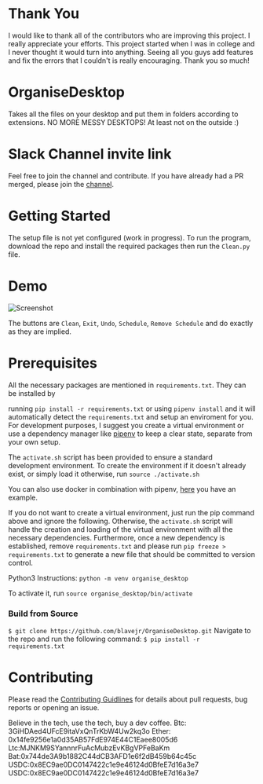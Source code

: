 # Thank You

I would like to thank all of the contributors who are improving this project. I really appreciate your efforts. This project started when I was in college and I never thought it would turn into anything. Seeing all you guys add features and fix the errors that I couldn't is really encouraging. Thank you so much!

# OrganiseDesktop

Takes all the files on your desktop and put them in folders according to extensions. NO MORE MESSY DESKTOPS!
At least not on the outside :)

# Slack Channel invite link

Feel free to join the channel and contribute. If you have already had a PR merged, please join the [channel](https://join.slack.com/t/organisedesktop/shared_invite/enQtMzA2NTI2MTI0MzY4LWRlOWRjOGM0YTJmYjFiZGU3ZTUzM2M0MTA2N2U3MzljMmFhNGIyODlmZDg2N2E1Y2EwOWFiZjcxMzYzYjcyMTk).

# Getting Started

The setup file is not yet configured (work in progress). To run the program, download
the repo and install the required packages then run the `Clean.py` file.

# Demo
![Screenshot](demo1.png)

The buttons are `Clean`, `Exit`, `Undo`, `Schedule`, `Remove Schedule` and do exactly as they are implied.

# Prerequisites

All the necessary packages are mentioned in `requirements.txt`. They can be installed by

running `pip install -r requirements.txt` or using ``pipenv install`` and it will automatically detect the `requirements.txt` and setup an enviroment for you. For development purposes, I suggest you create a
virtual environment or use a dependency manager like [pipenv](https://github.com/pypa/pipenv) to keep a clear state, separate from your own setup.

The `activate.sh` script has been provided to ensure a standard development environment. To create the environment if it doesn't already exist, or simply load it otherwise, run `source ./activate.sh`

You can also use docker in combination with pipenv, [here](https://github.com/dfederschmidt/docker-pipenv-sample) you have an example.

If you do not want to create a virtual environment, just run the pip command above and ignore the following. Otherwise, the `activate.sh` script will handle the creation and loading of the virtual environment with all the necessary dependencies. Furthermore, once a new dependency is established, remove `requirements.txt` and please run `pip freeze > requirements.txt` to generate a new file that should be committed to version control.

Python3 Instructions:
`python -m venv organise_desktop`

To activate it, run `source organise_desktop/bin/activate`

### Build from Source

`$ git clone https://github.com/blavejr/OrganiseDesktop.git`
Navigate to the repo and run the following command:
`$ pip install -r requirements.txt`

# Contributing
Please read the [Contributing Guidlines](https://github.com/blavejr/OrganiseDesktop/blob/master/CONTRIBUTING.md) for details about pull requests, bug reports or opening an issue.

Believe in the tech, use the tech, buy a dev coffee.
Btc: 3GiHDAed4UFcE9itaVxQnTrKbW4Uw2kq3o
Ether: 0x14fe9256e1a0d35AB57FdE974E44C1Eaee8005d6
Ltc:MJNKM9SYannnrFuAcMubzEvKBgVPFeBaKm
Bat:0x744de3A9b1882C44dCB3AFD1e6f2dB459b64c45c
USDC:0x8EC9ae0DC0147422c1e9e46124d0BfeE7d16a3e7 
USDC:0x8EC9ae0DC0147422c1e9e46124d0BfeE7d16a3e7
